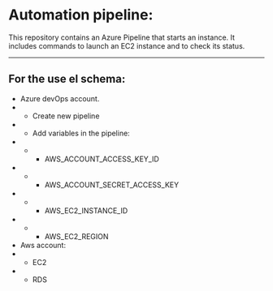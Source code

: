 # Automation pipeline:
This repository contains an Azure Pipeline that starts an instance. It includes commands to launch an EC2 instance and to check its status.
__________________________________________________________________

## For the use el schema:
* Azure devOps account.
* * Create new pipeline
* * Add variables in the pipeline:
* * * AWS_ACCOUNT_ACCESS_KEY_ID
* * * AWS_ACCOUNT_SECRET_ACCESS_KEY
* * * AWS_EC2_INSTANCE_ID
* * * AWS_EC2_REGION
* Aws account:
* * EC2
* * RDS

